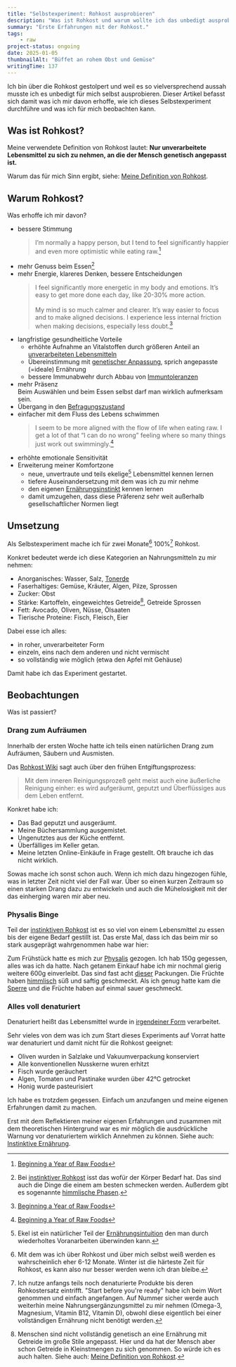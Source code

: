 ```yaml
---
title: "Selbstexperiment: Rohkost ausprobieren"
description: "Was ist Rohkost und warum wollte ich das unbedigt ausprobieren? Wie habe ich das umgesetzt und was ist dabei raus gekommen?"
summary: "Erste Erfahrungen mit der Rohkost."
tags:
    - raw
project-status: ongoing
date: 2025-01-05
thumbnailAlt: "Büffet an rohem Obst und Gemüse"
writingTime: 137
---
```


Ich bin über die Rohkost gestolpert und weil es so vielversprechend aussah
musste ich es unbedigt für mich selbst ausprobieren.
Dieser Artikel befasst sich damit was ich mir davon erhoffe, wie ich dieses
Selbstexperiment durchführe und was ich für mich beobachten kann.

## Was ist Rohkost?

Meine verwendete Definition von Rohkost lautet:
**Nur unverarbeitete Lebensmittel zu sich zu nehmen, an die der Mensch
genetisch angepasst ist.**

Warum das für mich Sinn ergibt, siehe: [Meine Definition von Rohkost](misc/rohkost-definition).

## Warum Rohkost?

Was erhoffe ich mir davon?

- bessere Stimmung
    > I’m normally a happy person, but I tend to feel significantly happier
and even more optimistic while eating raw.[^pal]
- mehr Genuss beim Essen[^himmlisch]
- mehr Energie, klareres Denken, bessere Entscheidungen
    > I feel significantly more energetic in my body and emotions. It’s easy to get
more done each day, like 20-30% more action.<br><br>
My mind is so much calmer and clearer. It’s way easier to focus and to make aligned decisions.
I experience less internal friction when making decisions, especially less doubt.[^pal]
- langfristige gesundheitliche Vorteile<br>
    - erhöhte Aufnahme an Vitalstoffen durch größeren Anteil an [unverarbeiteten Lebensmitteln](misc/rohkost-definition#unverarbeitete-lebensmittel)
    - Übereinstimmung mit [genetischer Anpassung](misc/rohkost-definition#genetische-anpassung), sprich angepasste (=ideale) Ernährung
    - bessere Immunabwehr durch Abbau von [Immuntoleranzen](https://www.rohkostwiki.de/wiki/Immuntoleranz_und_Toleranzabbruch)
- mehr Präsenz<br>
    Beim Auswählen und beim Essen selbst darf man wirklich aufmerksam sein.
- Übergang in den [Befragungszustand](https://www.rohkostwiki.de/wiki/Behauptungszustand_und_Befragungszustand)
- einfacher mit dem Fluss des Lebens schwimmen
    > I seem to be more aligned with the flow of life when eating raw.
I get a lot of that “I can do no wrong” feeling where so many things just work
out swimmingly.[^pal]
- erhöhte emotionale Sensitivität
- Erweiterung meiner Komfortzone
    - neue, unvertraute und teils ekelige[^ekel] Lebensmittel kennen lernen
    - tiefere Auseinandersetzung mit dem was ich zu mir nehme
    - den eigenen [Ernährungsinstinkt](misc/rohkost-definition#instinktive-ernährung) kennen lernen
    - damit umzugehen, dass diese Präferenz sehr weit außerhalb
    gesellschaftlicher Normen liegt

[^pal]: [Beginning a Year of Raw Foods](https://stevepavlina.com/blog/2021/01/beginning-a-year-of-raw-foods/)
[^himmlisch]: Bei [instinktiver Rohkost](misc/rohkost-definition#instinktive-ernährung) isst das wofür der Körper Bedarf hat.
Das sind auch die Dinge die einem am besten schmecken werden.
Außerdem gibt es sogenannte [himmlische Phasen](https://www.rohkostwiki.de/wiki/Die_himmlische_Phase).
[^ekel]: Ekel ist ein natürlicher Teil der [Ernährungsintuition](https://www.rohkostwiki.de/wiki/Gespr%C3%A4che_%C3%BCber_die_Ursachen_von_Ausnahmen_und_R%C3%BCckf%C3%A4llen#Unge%C3%BCbte_Ern%C3%A4hrungsintuition) den
man durch wiederholtes Voranarbeiten überwinden kann.

## Umsetzung

Als Selbstexperiment mache ich für zwei Monate[^6monate] 100%[^100] Rohkost.

[^100]: Ich nutze anfangs teils noch denaturierte Produkte bis deren
Rohkostersatz eintrifft.
"Start before you're ready" habe ich beim Wort genommen und einfach
angefangen.
Auf Nummer sicher werde auch weiterhin meine Nahrungsergänzungsmittel zu mir
nehmen (Omega-3, Magnesium, Vitamin B12, Vitamin D), obwohl diese eigentlich
bei einer vollständigen Ernährung nicht benötigt werden.
[^6monate]: Mit dem was ich über Rohkost und über mich selbst weiß werden es
wahrscheinlich eher 6-12 Monate.
Winter ist die härteste Zeit für Rohkost, es kann also nur besser werden
wenn ich dran bleibe.

Konkret bedeutet werde ich diese Kategorien an Nahrungsmitteln zu mir
nehmen:
- Anorganisches: Wasser, Salz, [Tonerde](https://www.rohkostwiki.de/wiki/Tonerde)
- Faserhaltiges: Gemüse, Kräuter, Algen, Pilze, Sprossen
- Zucker: Obst
- Stärke: Kartoffeln, eingeweichtes Getreide[^getreide], Getreide Sprossen
- Fett: Avocado, Oliven, Nüsse, Ölsaaten
- Tierische Proteine: Fisch, Fleisch, Eier

Dabei esse ich alles:
- in roher, unverarbeiteter Form
- einzeln, eins nach dem anderen und nicht vermischt
- so vollständig wie möglich (etwa den Apfel mit Gehäuse)

[^getreide]: Menschen sind nicht vollständig genetisch an eine Ernährung mit
Getreide im große Stile angepasst.
Hier und da hat der Mensch aber schon Getreide in Kleinstmengen zu sich
genommen. So würde ich es auch halten.
Siehe auch: [Meine Definition von Rohkost](misc/rohkost-definition#getreide-und-milch).

Damit habe ich das Experiment gestartet.

## Beobachtungen

Was ist passiert?

### Drang zum Aufräumen

Innerhalb der ersten Woche hatte ich teils einen natürlichen Drang zum
Aufräumen, Säubern und Ausmisten.

Das [Rohkost Wiki](https://www.rohkostwiki.de/wiki/Rohkost_und_Entgiftung#Beginn) sagt auch über den frühen Entgiftungsprozess:
> Mit dem inneren Reinigungsprozeß geht meist auch eine äußerliche Reinigung
einher: es wird aufgeräumt, geputzt und Überflüssiges aus dem Leben
entfernt.

Konkret habe ich:
- Das Bad geputzt und ausgeräumt.
- Meine Büchersammlung ausgemistet.
- Ungenutztes aus der Küche entfernt.
- Überfälliges im Keller getan.
- Meine letzten Online-Einkäufe in Frage gestellt.
  Oft brauche ich das nicht wirklich.

Sowas mache ich sonst schon auch.
Wenn ich mich dazu hingezogen fühle, was in letzter Zeit nicht viel der Fall
war.
Über so einen kurzen Zeitraum so einen starken Drang dazu zu entwickeln und
auch die Mühelosigkeit mit der das einherging waren mir aber neu.

### Physalis Binge

Teil der [instinktiven Rohkost](misc/rohkost-definition#instinktive-ernährung)
ist es so viel von einem Lebensmittel zu essen bis der eigene Bedarf
gestillt ist.
Das erste Mal, dass ich das beim mir so stark ausgeprägt wahrgenommen habe
war hier:

Zum Frühstück hatte es mich zur [Physalis](foods/physalis) gezogen.
Ich hab 150g gegessen, alles was ich da hatte.
Nach getanem Einkauf habe ich mir nochmal gierig weitere 600g einverleibt.
Das sind fast acht [dieser](foods/physalis) Packungen.
Die Früchte haben [himmlisch](https://www.rohkostwiki.de/wiki/Die_himmlische_Phase) süß und saftig geschmeckt.
Als ich genug hatte kam die [Sperre](https://www.rohkostwiki.de/wiki/Die_instinktive_Sperre) und die Früchte haben auf einmal sauer
geschmeckt.

### Alles voll denaturiert

Denaturiert heißt das Lebensmittel wurde in [irgendeiner Form](misc/rohkost-definition#unverarbeitete-lebensmittel) verarbeitet.

Sehr vieles von dem was ich zum Start dieses Experiments auf Vorrat hatte
war denaturiert und damit nicht für die Rohkost geeignet:
- Oliven wurden in Salzlake und Vakuumverpackung konserviert
- Alle konventionellen Nusskerne wuren erhitzt
- Fisch wurde geräuchert
- Algen, Tomaten und Pastinake wurden über 42°C getrocket
- Honig wurde pasteurisiert

Ich habe es trotzdem gegessen.
Einfach um anzufangen und meine eigenen Erfahrungen damit zu machen.

Erst mit dem Reflektieren meiner eigenen Erfahrungen und zusammen mit dem
theoretischen Hintergrund war es mir möglich die ausdrückliche Warnung vor
denaturiertem wirklich Annehmen zu können.
Siehe auch: [Instinktive Ernährung](misc/rohkost-definition#instinktive-ernährung).
